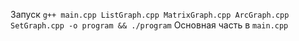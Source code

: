 Запуск ```g++ main.cpp ListGraph.cpp MatrixGraph.cpp ArcGraph.cpp SetGraph.cpp -o program && ./program```
Основная часть в ```main.cpp```
